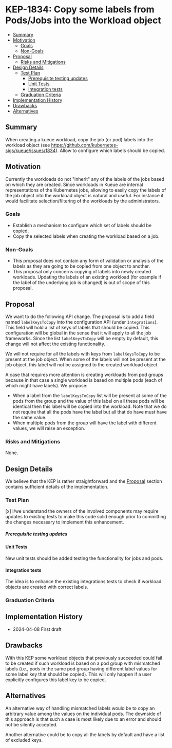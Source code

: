 # KEP-1834: Copy some labels from Pods/Jobs into the Workload object 

<!-- toc -->
- [Summary](#summary)
- [Motivation](#motivation)
  - [Goals](#goals)
  - [Non-Goals](#non-goals)
- [Proposal](#proposal)
  - [Risks and Mitigations](#risks-and-mitigations)
- [Design Details](#design-details)
  - [Test Plan](#test-plan)
      - [Prerequisite testing updates](#prerequisite-testing-updates)
    - [Unit Tests](#unit-tests)
    - [Integration tests](#integration-tests)
  - [Graduation Criteria](#graduation-criteria)
- [Implementation History](#implementation-history)
- [Drawbacks](#drawbacks)
- [Alternatives](#alternatives)
<!-- /toc -->

## Summary

When creating a kueue workload, copy the job (or pod) labels into the workload object (see https://github.com/kubernetes-sigs/kueue/issues/1834). Allow to configure which labels should be copied.

## Motivation

Currently the workloads do not "inherit" any of the labels of the jobs based on which they are created. Since workloads in Kueue are internal representations of the Kubernetes jobs, allowing to easily copy the labels of the job object into the workload object is natural and useful. For instance it would facilitate selection/filtering of the workloads by the administrators. 

### Goals

* Establish a mechanism to configure which set of labels should be copied.
* Copy the selected labels when creating the workload based on a job.

### Non-Goals
* This proposal does not contain any form of validation or analysis of the labels as they are going to be copied from one object to another.
* This proposal only concerns copying of labels into newly created workloads. Updating the labels of an existing workload (for example if the label of the underlying job is changed) is out of scope of this proposal.

## Proposal

We want to do the following API change. The proposal is to add a field named `labelKeysToCopy` into the configuration API (under `Integrations`). This field will hold a list of keys of labels that should be copied. This configuration will be global in the sense that it will apply to all the job frameworks. Since the list `labelKeysToCopy` will be empty by default, this change will not affect the existing functionality. 

We will not require for all the labels with keys from `labelKeysToCopy` to be present at the job object. When some of the labels will not be present at the job object, this label will not be assigned to the created workload object.

A case that requires more attention is creating workloads from pod groups because in that case a single workload is based on multiple pods (each of which might have labels). We propose:
 * When a label from the `labelKeysToCopy` list will be present at some of the pods from the group and the value of this label on all these pods will be identical then this label will be copied into the workload. Note that we do not require that all the pods have the label but all that do have must have the same value.
 * When multiple pods from the group will have the label with different values, we will raise an exception.


### Risks and Mitigations

None.

## Design Details

We believe that the KEP is rather straightforward and the [Proposal](#proposal) section contains sufficient details of the implementation.

### Test Plan

<!--
**Note:** *Not required until targeted at a release.*
The goal is to ensure that we don't accept enhancements with inadequate testing.

All code is expected to have adequate tests (eventually with coverage
expectations). Please adhere to the [Kubernetes testing guidelines][testing-guidelines]
when drafting this test plan.

[testing-guidelines]: https://git.k8s.io/community/contributors/devel/sig-testing/testing.md
-->

[x] I/we understand the owners of the involved components may require updates to
existing tests to make this code solid enough prior to committing the changes necessary
to implement this enhancement.

##### Prerequisite testing updates

<!--
Based on reviewers feedback describe what additional tests need to be added prior
implementing this enhancement to ensure the enhancements have also solid foundations.
-->

#### Unit Tests

New unit tests should be added testing the functionality for jobs and pods.

#### Integration tests

The idea is to enhance the existing integrations tests to check if workload objects are created with correct labels.

### Graduation Criteria

## Implementation History

* 2024-04-08 First draft

## Drawbacks

With this KEP some workload objects that previously succeeded could fail to be created if such workload is based on a pod group with mismatched labels  (i.e., pods in the same pod group having different label values for some label key that should be copied). This will only happen if a user explicitly configures this label key to be copied.


## Alternatives

An alternative way of handling mismatched labels would be to copy an arbitrary value among the values on the individual pods. The downside of this approach is that such a case is most likely due to an error and should not be silently accepted.

Another alternative could be to copy all the labels by default and have a list of excluded keys. 